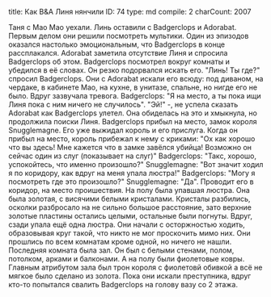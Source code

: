 title:          Как B&A Линя нянчили
ID:             74
type:           md
compile:        2
charCount:      2007


Таня с Мао Мао уехали. Линь оставили с Badgerclops и Adorabat.
Первым делом они решили посмотреть мультики. Один из эпизодов оказался настолько эмоциональным, что Badgerclops в конце рассплакался. Adorabat заметила отсутствие Линя и спросила Badgerclops об этом. Badgerclops посмотрел вокруг комнаты и убедился в её словах. Он резко подорвался искать его. "Линь! Ты где?" спросил Badgerclops. Они с Adorabat искали его всюду: под диваном, на чердаке, в кабинете Мао, на кухне, в унитазе, спальне, но нигде его не было.
Вдруг зазвучала тревога. Badgerclops: "Я на место, а ты пока ищи Линя пока с ним ничего не случилось". "Эй!" -, не успела сказать Adorabat как Badgerclops улетел. Она обиделась на это и хмыкнула, но продолжила поиски Линя.
Badgerclops прибыл на место, замок короля Snugglemagne. Его уже выжидал король и его прислуга. Когда он прибыл на место, король прибежал к нему с криками:
"Ох как хорошо что вы здесь! Мне кажется что в замке завёлся убийца! Возможно он сейчас один из слуг (показывает на слуг)"
Badgerclops: "Такс, хорошо, успокойтесь, что именно произошло?"
Snugglemagne: "Вот значит ходил я по коридору, как вдруг на меня упала люстра!"
Badgerclops: "Могу я посмотреть где это произошло?"
Snugglemagne: "Да". Проводит его в коридор, на место проишествия.
На полу была упавшая люстра. Она была золотая, с висячими белыми кристалами. Кристалы разбились, осколки разбросало на не сильно большое расстояние, зато верхние золотые пластины остались целыми, остальные были погнуты.
Вдруг, сзади упала ещё одна люстра. Они начали с осторжностью ходить, образовывая круг такой, что никто не мог проскочить мимо них. Они прошлись по всем комнатам кроме одной, но ничего не нашли. Последняя комната была зал. Он был с белыми стенами, полом, потолком, арками и балконами. А на полу были фиолетовые ковры. Главным атрибутом зала был трон короля с фиолетовй обивкой а всё не мягкое было сделано из золота. Пока они искали преступника, вдруг кто-то попытался свалить Badgerclops на голову вазу со 2 этажа.